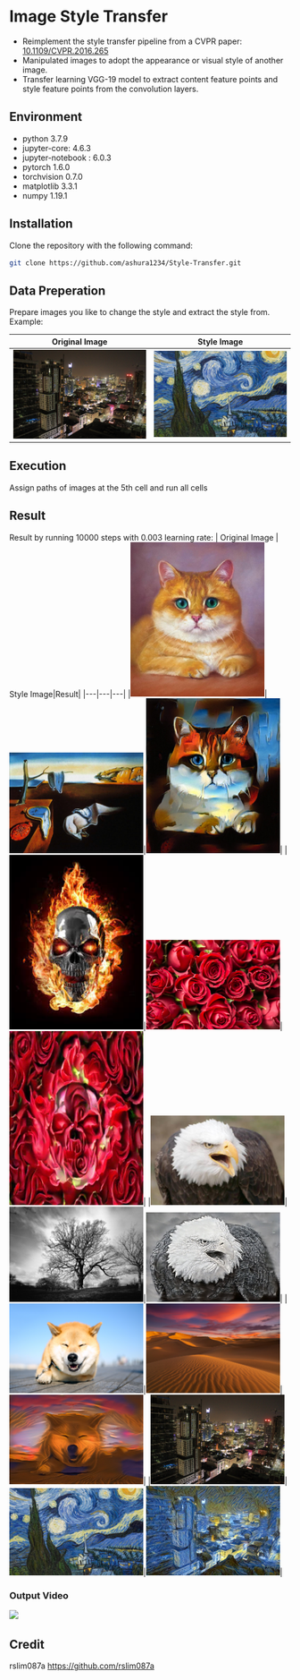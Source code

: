 
# Image Style Transfer

-   Reimplement the style transfer pipeline from a CVPR paper: [10.1109/CVPR.2016.265](https://www.cv-foundation.org/openaccess/content_cvpr_2016/papers/Gatys_Image_Style_Transfer_CVPR_2016_paper.pdf)
-   Manipulated images to adopt the appearance or visual style of another image.
-   Transfer learning VGG-19 model to extract content feature points and style feature points from the convolution layers.
## Environment
- python 3.7.9
- jupyter-core: 4.6.3
- jupyter-notebook : 6.0.3
- pytorch 1.6.0
- torchvision 0.7.0
- matplotlib 3.3.1
- numpy 1.19.1

## Installation

Clone the repository with the following command:

```bash
git clone https://github.com/ashura1234/Style-Transfer.git
```
## Data Preperation
Prepare images you like to change the style and extract the style from.
Example:

| Original Image | Style Image|
|---|---|
|<img  src="https://github.com/ashura1234/Style-Transfer/blob/main/Images/City.jpg?raw=true"  width=240>|<img  src="https://github.com/ashura1234/Style-Transfer/blob/main/Styles/StarryNight.jpg?raw=true"  width=240>|

## Execution
Assign paths of images at the 5th cell and run all cells

## Result
Result by running 10000 steps with 0.003 learning rate:
| Original Image | Style Image|Result|
|---|---|---|
|<img  src="https://github.com/ashura1234/Style-Transfer/blob/main/Images/CatPortrait.jpg?raw=true"  width=240>|<img  src="https://github.com/ashura1234/Style-Transfer/blob/main/Styles/ThePersistenceOfMemory.jpg?raw=true"  width=240>|<img  src="https://github.com/ashura1234/Style-Transfer/blob/main/Results/0001.jpg?raw=true"  width=240>|
|<img  src="https://github.com/ashura1234/Style-Transfer/blob/main/Images/FireSkeleton.jpg?raw=true"  width=240>|<img  src="https://github.com/ashura1234/Style-Transfer/blob/main/Styles/Roses.jpg?raw=true"  width=240>|<img  src="https://github.com/ashura1234/Style-Transfer/blob/main/Results/0002.jpg?raw=true"  width=240>|
|<img  src="https://github.com/ashura1234/Style-Transfer/blob/main/Images/Eagle.jpg?raw=true"  width=240>|<img  src="https://github.com/ashura1234/Style-Transfer/blob/main/Styles/Oak.jpg?raw=true"  width=240>|<img  src="https://github.com/ashura1234/Style-Transfer/blob/main/Results/0003.jpg?raw=true"  width=240>|
|<img  src="https://github.com/ashura1234/Style-Transfer/blob/main/Images/Dog.jpg?raw=true"  width=240>|<img  src="https://github.com/ashura1234/Style-Transfer/blob/main/Styles/Desert.jpg?raw=true"  width=240>|<img  src="https://github.com/ashura1234/Style-Transfer/blob/main/Results/0004.jpg?raw=true"  width=240>|
|<img  src="https://github.com/ashura1234/Style-Transfer/blob/main/Images/City.jpg?raw=true"  width=240>|<img  src="https://github.com/ashura1234/Style-Transfer/blob/main/Styles/StarryNight.jpg?raw=true"  width=240>|<img  src="https://github.com/ashura1234/Style-Transfer/blob/main/Results/0005.jpg?raw=true"  width=240>|

### Output Video

![](https://github.com/ashura1234/Style-Transfer/blob/main/Results/0005.gif?raw=true)


## Credit
  
rslim087a
https://github.com/rslim087a
<!--stackedit_data:
eyJoaXN0b3J5IjpbMTg2NjYzNTk3Ml19
-->